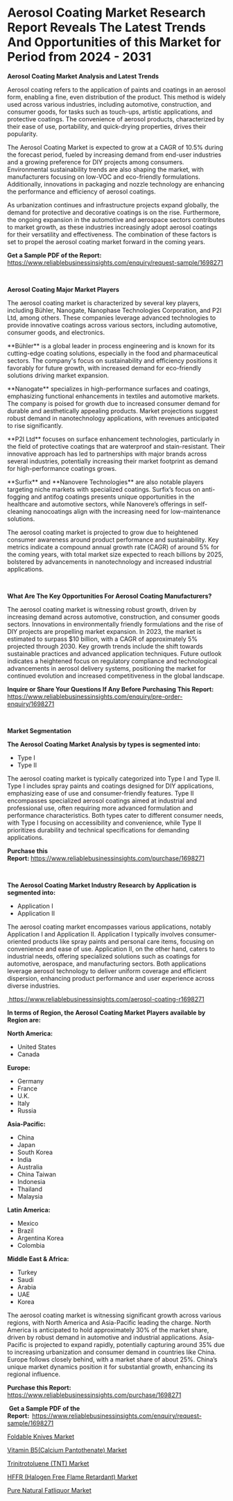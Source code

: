 <p><h1>Aerosol Coating Market Research Report Reveals The Latest Trends And Opportunities of this Market for Period from 2024 - 2031</h1></p><p><strong>Aerosol Coating Market Analysis and Latest Trends</strong></p>
<p><p>Aerosol coating refers to the application of paints and coatings in an aerosol form, enabling a fine, even distribution of the product. This method is widely used across various industries, including automotive, construction, and consumer goods, for tasks such as touch-ups, artistic applications, and protective coatings. The convenience of aerosol products, characterized by their ease of use, portability, and quick-drying properties, drives their popularity.</p><p>The Aerosol Coating Market is expected to grow at a CAGR of 10.5% during the forecast period, fueled by increasing demand from end-user industries and a growing preference for DIY projects among consumers. Environmental sustainability trends are also shaping the market, with manufacturers focusing on low-VOC and eco-friendly formulations. Additionally, innovations in packaging and nozzle technology are enhancing the performance and efficiency of aerosol coatings. </p><p>As urbanization continues and infrastructure projects expand globally, the demand for protective and decorative coatings is on the rise. Furthermore, the ongoing expansion in the automotive and aerospace sectors contributes to market growth, as these industries increasingly adopt aerosol coatings for their versatility and effectiveness. The combination of these factors is set to propel the aerosol coating market forward in the coming years.</p></p>
<p><strong>Get a Sample PDF of the Report:&nbsp;</strong> <a href="https://www.reliablebusinessinsights.com/enquiry/request-sample/1698271?utm_campaign=84&utm_medium=2&utm_source=Github&utm_content=ia&utm_term=12102024&utm_id=aerosol-coating">https://www.reliablebusinessinsights.com/enquiry/request-sample/1698271</a></p>
<p>&nbsp;</p>
<p><strong>Aerosol Coating Major Market Players</strong></p>
<p><p>The aerosol coating market is characterized by several key players, including Bühler, Nanogate, Nanophase Technologies Corporation, and P2I Ltd, among others. These companies leverage advanced technologies to provide innovative coatings across various sectors, including automotive, consumer goods, and electronics.</p><p>**Bühler** is a global leader in process engineering and is known for its cutting-edge coating solutions, especially in the food and pharmaceutical sectors. The company's focus on sustainability and efficiency positions it favorably for future growth, with increased demand for eco-friendly solutions driving market expansion.</p><p>**Nanogate** specializes in high-performance surfaces and coatings, emphasizing functional enhancements in textiles and automotive markets. The company is poised for growth due to increased consumer demand for durable and aesthetically appealing products. Market projections suggest robust demand in nanotechnology applications, with revenues anticipated to rise significantly.</p><p>**P2I Ltd** focuses on surface enhancement technologies, particularly in the field of protective coatings that are waterproof and stain-resistant. Their innovative approach has led to partnerships with major brands across several industries, potentially increasing their market footprint as demand for high-performance coatings grows.</p><p>**Surfix** and **Nanovere Technologies** are also notable players targeting niche markets with specialized coatings. Surfix’s focus on anti-fogging and antifog coatings presents unique opportunities in the healthcare and automotive sectors, while Nanovere’s offerings in self-cleaning nanocoatings align with the increasing need for low-maintenance solutions.</p><p>The aerosol coating market is projected to grow due to heightened consumer awareness around product performance and sustainability. Key metrics indicate a compound annual growth rate (CAGR) of around 5% for the coming years, with total market size expected to reach billions by 2025, bolstered by advancements in nanotechnology and increased industrial applications.</p></p>
<p>&nbsp;</p>
<p><strong>What Are The Key Opportunities For Aerosol Coating Manufacturers?</strong></p>
<p><p>The aerosol coating market is witnessing robust growth, driven by increasing demand across automotive, construction, and consumer goods sectors. Innovations in environmentally friendly formulations and the rise of DIY projects are propelling market expansion. In 2023, the market is estimated to surpass $10 billion, with a CAGR of approximately 5% projected through 2030. Key growth trends include the shift towards sustainable practices and advanced application techniques. Future outlook indicates a heightened focus on regulatory compliance and technological advancements in aerosol delivery systems, positioning the market for continued evolution and increased competitiveness in the global landscape.</p></p>
<p><strong>Inquire or Share Your Questions If Any Before Purchasing This Report:</strong> <a href="https://www.reliablebusinessinsights.com/enquiry/pre-order-enquiry/1698271?utm_campaign=84&utm_medium=2&utm_source=Github&utm_content=ia&utm_term=12102024&utm_id=aerosol-coating">https://www.reliablebusinessinsights.com/enquiry/pre-order-enquiry/1698271</a></p>
<p>&nbsp;</p>
<p><strong>Market Segmentation</strong></p>
<p><strong>The Aerosol Coating Market Analysis by types is segmented into:</strong></p>
<p><ul><li>Type I</li><li>Type II</li></ul></p>
<p><p>The aerosol coating market is typically categorized into Type I and Type II. Type I includes spray paints and coatings designed for DIY applications, emphasizing ease of use and consumer-friendly features. Type II encompasses specialized aerosol coatings aimed at industrial and professional use, often requiring more advanced formulation and performance characteristics. Both types cater to different consumer needs, with Type I focusing on accessibility and convenience, while Type II prioritizes durability and technical specifications for demanding applications.</p></p>
<p><strong>Purchase this Report:&nbsp;</strong><a href="https://www.reliablebusinessinsights.com/purchase/1698271?utm_campaign=84&utm_medium=2&utm_source=Github&utm_content=ia&utm_term=12102024&utm_id=aerosol-coating">https://www.reliablebusinessinsights.com/purchase/1698271</a></p>
<p>&nbsp;</p>
<p><strong>The Aerosol Coating Market Industry Research by Application is segmented into:</strong></p>
<p><ul><li>Application I</li><li>Application II</li></ul></p>
<p><p>The aerosol coating market encompasses various applications, notably Application I and Application II. Application I typically involves consumer-oriented products like spray paints and personal care items, focusing on convenience and ease of use. Application II, on the other hand, caters to industrial needs, offering specialized solutions such as coatings for automotive, aerospace, and manufacturing sectors. Both applications leverage aerosol technology to deliver uniform coverage and efficient dispersion, enhancing product performance and user experience across diverse industries.</p></p>
<p><a href="https://www.reliablebusinessinsights.com/aerosol-coating-r1698271?utm_campaign=84&utm_medium=2&utm_source=Github&utm_content=ia&utm_term=12102024&utm_id=aerosol-coating">&nbsp;https://www.reliablebusinessinsights.com/aerosol-coating-r1698271</a></p>
<p><strong>In terms of Region, the Aerosol Coating Market Players available by Region are:</strong></p>
<p>
    <p> <strong> North America: </strong>
        <ul>
            <li>United States</li>
            <li>Canada</li>
        </ul>
        </p> 
    <p> <strong> Europe: </strong>
        <ul>
            <li>Germany</li>
            <li>France</li>
            <li>U.K.</li>
            <li>Italy</li>
            <li>Russia</li>
        </ul>
        </p> 
    <p> <strong> Asia-Pacific: </strong>
        <ul>
            <li>China</li>
            <li>Japan</li>
            <li>South Korea</li>
            <li>India</li>
            <li>Australia</li>
            <li>China Taiwan</li>
            <li>Indonesia</li>
            <li>Thailand</li>
            <li>Malaysia</li>
        </ul>
        </p> 
    <p> <strong> Latin America: </strong>
        <ul>
            <li>Mexico</li>
            <li>Brazil</li>
            <li>Argentina Korea</li>
            <li>Colombia</li>
        </ul>
        </p> 
    <p> <strong> Middle East & Africa: </strong>
        <ul>
            <li>Turkey</li>
            <li>Saudi</li>
            <li>Arabia</li>
            <li>UAE</li>
            <li>Korea</li>
        </ul>
    </p>
    </p>
<p><p>The aerosol coating market is witnessing significant growth across various regions, with North America and Asia-Pacific leading the charge. North America is anticipated to hold approximately 30% of the market share, driven by robust demand in automotive and industrial applications. Asia-Pacific is projected to expand rapidly, potentially capturing around 35% due to increasing urbanization and consumer demand in countries like China. Europe follows closely behind, with a market share of about 25%. China’s unique market dynamics position it for substantial growth, enhancing its regional influence.</p></p>
<p><strong>Purchase this Report: </strong><a href="https://www.reliablebusinessinsights.com/purchase/1698271?utm_campaign=84&utm_medium=2&utm_source=Github&utm_content=ia&utm_term=12102024&utm_id=aerosol-coating">https://www.reliablebusinessinsights.com/purchase/1698271</a></p>
<p>&nbsp;<strong>Get a Sample PDF of the Report:&nbsp;&nbsp;</strong><a href="https://www.reliablebusinessinsights.com/enquiry/request-sample/1698271?utm_campaign=84&utm_medium=2&utm_source=Github&utm_content=ia&utm_term=12102024&utm_id=aerosol-coating">https://www.reliablebusinessinsights.com/enquiry/request-sample/1698271</a></p>
<p><strong></strong></p>
<p><p><a href="https://github.com/knaufethaganye/Market-Research-Report-List-1/blob/main/foldable-knives-market.md?utm_campaign=84&utm_medium=2&utm_source=Github&utm_content=ia&utm_term=12102024&utm_id=aerosol-coating">Foldable Knives Market</a></p><p><a href="https://www.linkedin.com/pulse/vitamin-b5calcium-pantothenate-market-overview-forecast-2024-nh2cf?utm_campaign=84&utm_medium=2&utm_source=Github&utm_content=ia&utm_term=12102024&utm_id=aerosol-coating">Vitamin B5(Calcium Pantothenate) Market</a></p><p><a href="https://www.linkedin.com/pulse/trinitrotoluene-tnt-market-research-report-exploring-size-vejff?utm_campaign=84&utm_medium=2&utm_source=Github&utm_content=ia&utm_term=12102024&utm_id=aerosol-coating">Trinitrotoluene (TNT) Market</a></p><p><a href="https://www.linkedin.com/pulse/unlocking-growth-potential-strategic-analysis-hffr-halogen-oocif?utm_campaign=84&utm_medium=2&utm_source=Github&utm_content=ia&utm_term=12102024&utm_id=aerosol-coating">HFFR (Halogen Free Flame Retardant) Market</a></p><p><a href="https://github.com/dowsegmspivadlk/Market-Research-Report-List-1/blob/main/pure-natural-fatliquor-market.md?utm_campaign=84&utm_medium=2&utm_source=Github&utm_content=ia&utm_term=12102024&utm_id=aerosol-coating">Pure Natural Fatliquor Market</a></p></p>